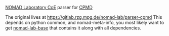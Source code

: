[NOMAD Laboratory CoE](http://nomad-lab.eu/) parser for [CPMD](http://www.cpmd.org)

The original lives at https://gitlab.rzg.mpg.de/nomad-lab/parser-cpmd
This depends on python common, and nomad-meta-info, you most likely want to
get [nomad-lab-base](https://gitlab.rzg.mpg.de/nomad-lab/nomad-lab-base) that
contains it along with all dependencies.
